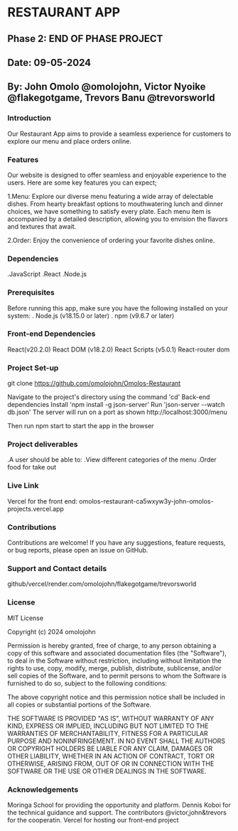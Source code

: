 # RESTAURANT APP

## Phase 2: END OF PHASE PROJECT

## Date: 09-05-2024

## By: John Omolo @omolojohn, Victor Nyoike @flakegotgame, Trevors Banu @trevorsworld

### Introduction
Our Restaurant App aims to provide a seamless experience for customers to explore our menu and place orders online.

### Features
Our website is designed to offer seamless and enjoyable experience to the users. Here are some key features you can expect;

  1.Menu: Explore our diverse menu featuring a wide array of delectable dishes. From hearty breakfast options to mouthwatering lunch and dinner choices, we have something to satisfy every plate. Each menu item is accompanied by a detailed description, allowing you to envision the flavors and textures that await.

  2.Order: Enjoy the convenience of ordering your favorite dishes online.
### Dependencies
 .JavaScript 
 .React 
 .Node.js

### Prerequisites
Before running this app, make sure you have the following installed on your system: . Node.js (v18.15.0 or later) . npm (v9.6.7 or later)

### Front-end Dependencies
React(v20.2.0) React DOM (v18.2.0) React Scripts (v5.0.1) React-router dom

### Project Set-up
git clone https://github.com/omolojohn/Omolos-Restaurant

Navigate to the project's directory using the command 'cd'
Back-end dependencies
Install 'npm install -g json-server' Run 'json-server --watch db.json' The server will run on a port as shown http://localhost:3000/menu

Then run npm start to start the app in the browser

### Project deliverables
.A user should be able to: .View different categories of the menu .Order food for take out

### Live Link
Vercel for the front end: omolos-restaurant-ca5wxyw3y-john-omolos-projects.vercel.app


### Contributions
Contributions are welcome! If you have any suggestions, feature requests, or bug reports, please open an issue on GitHub.

### Support and Contact details
github/vercel/render.com/omolojohn/flakegotgame/trevorsworld

### License
MIT License

Copyright (c) 2024 omolojohn

Permission is hereby granted, free of charge, to any person obtaining a copy of this software and associated documentation files (the "Software"), to deal in the Software without restriction, including without limitation the rights to use, copy, modify, merge, publish, distribute, sublicense, and/or sell copies of the Software, and to permit persons to whom the Software is furnished to do so, subject to the following conditions:

The above copyright notice and this permission notice shall be included in all copies or substantial portions of the Software.

THE SOFTWARE IS PROVIDED "AS IS", WITHOUT WARRANTY OF ANY KIND, EXPRESS OR IMPLIED, INCLUDING BUT NOT LIMITED TO THE WARRANTIES OF MERCHANTABILITY, FITNESS FOR A PARTICULAR PURPOSE AND NONINFRINGEMENT. IN NO EVENT SHALL THE AUTHORS OR COPYRIGHT HOLDERS BE LIABLE FOR ANY CLAIM, DAMAGES OR OTHER LIABILITY, WHETHER IN AN ACTION OF CONTRACT, TORT OR OTHERWISE, ARISING FROM, OUT OF OR IN CONNECTION WITH THE SOFTWARE OR THE USE OR OTHER DEALINGS IN THE SOFTWARE.

### Acknowledgements
Moringa School for providing the opportunity and platform.
Dennis Koboi for the technical guidance and support.
The contributors @victor,john&trevors for the cooperatin.
Vercel for hosting our front-end project